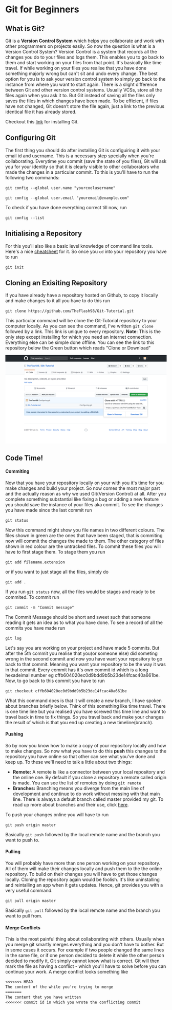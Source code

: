 # Git for Beginners

## What is Git?

Git is a **Version Control System** which helps you collaborate and work with other programmers on projects easily. So now the question is what is a Version Control System? Version Control is a system that records all the changes you do to your files and logs them. This enables you to go back to them and start working on your files from that point. It's basically like time travel. If while working on your files you realise that you have done something majorly wrong but can't sit and undo every change. The best option for you is to ask your version control system to simply go back to the instance from where you want to start again.
There is a slight difference between Git and other version control systems. Usually VCSs, store all the files again when you ask it to. But Git instead of saving all the files only saves the files in which changes have been made. To be efficient, if files have not changed, Git doesn’t store the file again, just a link to the previous identical file it has already stored. 

Checkout this [link](https://git-scm.com/book/en/v2/Getting-Started-Installing-Git) for installing Git.

## Configuring Git
The first thing you should do after installing Git is configuiring it with your email id and username. This is a necessary step specially when you're collaborating. Everytime you commit (save the state of you files), Git will ask you for your identity so that it is clearly visible to other collaborators who made the changes in a particular commit. To this is you'll have to run the following two commands:

`git config --global user.name "yourcoolusername"`

`git config --global user.email "youremail@example.com"`

To check if you have done everything correct till now, run

`git config --list`

## Initialising a Repository
For this you'll also like a basic level knowledge of command line tools. Here's a nice [cheatsheet](http://learntocodewith.me/command-line/unix-command-cheat-sheet/) for it.
So once you `cd` into your repository you have to run

`git init`

## Cloning an Exisiting Repository
If you have already have a repository hosted on Github, to copy it locally and make changes to it all you have to do this run

`git clone https://github.com/TheFlash98/Git-Tutorial.git`

This particular command will be clone the Git-Tutorial repository to your computer locally. As you can see the command, I've written `git clone` followed by a link. This link is unique to every repository. **Note**: This is the only step except installing for which you need an internet connection. Everything else can be simple done offline.
You can see the link to this repository below the Green button which reads "Clone or Download"

![alt-text](https://github.com/TheFlash98/Git-Tutorial/blob/master/Getting-link.png)

## Code Time!
#### Commiting
Now that you have your repository locally on your with you it's time for you make changes and build your project. So now comes the most major part and the actually reason as why we used Git(Version Control) at all. After you complete something substantial like fixing a bug or adding a new feature you should save the instance of your files aka commit. To see the changes you have made since the last commit run

`git status`

Now this command might show you file names in two different colours. The files shown in green are the ones that have been staged, that is commiting now will commit the changes the made to them. The other category of files shown in red colour are the untracked files. To commit these files you will have to first stage them. To stage them you run

`git add filename.extension`

or if you want to just stage all the files, simply do 

`git add .`

If you run `git status` now, all the files would be stages and ready to be commited. To commit run

`git commit -m "Commit message"`

The Commit Message should be short and sweet such that someone reading it gets an idea as to what you have done. To see a record of all the commits you have made run

`git log`

Let's say you are working on your project and have made 5 commits. But after the 5th commit you realise that you(or someone else) did someting wrong in the second commit and now you have want your repository to go back to that commit. Meaning you want your repository to be the way it was in that commit. Every commit has it's own commit id which is a long hexadeimal number eg cffb604020ec0d9bdd9b5b23de14fcac40a661be. Now, to go back to this commit you have to run

`git checkout cffb604020ec0d9bdd9b5b23de14fcac40a661be`

What this command does is that it will create a new branch, I have spoken about branches briefly below. Think of this something like time travel. There is one time line but you realised you have screwed this time line and want to travel back in time to fix things. So you travel back and make your changes the result of which is that you end up creating a new timeline(branch).

#### Pushing 
So by now you know how to make a copy of your repository locally and how to make changes. So now what you have to do this **push** this changes to the repository you have online so that other can see what you've done and keep up. To these we'll need to talk a little about two things:
- **Remote:** A remote is like a connector between your local repository and the online one. By default if you clone a repository a remote called origin is made. You can see the list of remotes by doing `git remote`
- **Branches:** Branching means you diverge from the main line of development and continue to do work without messing with that main line. There is always a default branch called master provided my git. To read up more about branches and their use, click [here](https://git-scm.com/book/en/v2/Git-Branching-Branches-in-a-Nutshell).

To push your changes online you will have to run 

`git push origin master`

Basically `git push` followed by the local remote name and the branch you want to push to.

#### Pulling
You will probably have more than one person working on your repository. All of them will make their changes locally and push them to the the online repository. To build on their changes you will have to get those changes locally. Cloning the repository again would be foolish. It's like uninstalling and reintalling an app when it gets updates. Hence, git provides you with a very useful command. 

`git pull origin master`

Basically `git pull` followed by the local remote name and the branch you want to pull from.

#### Merge Conflicts
This is the most painful thing about collaborating with others. Usually when you merge git smartly merges everything and you don't have to bother. But in some cases it occurs. For example if two people changed the same lines in the same file, or if one person decided to delete it while the other person decided to modify it, Git simply cannot know what is correct. Git will then mark the file as having a conflict - which you'll have to solve before you can continue your work. A merge conflict looks something like 
```
<<<<<<< HEAD
The content of the while you're trying to merge
=======
The content that you have written
<<<<<<< commit id in which you wrote the conflicting commit
```